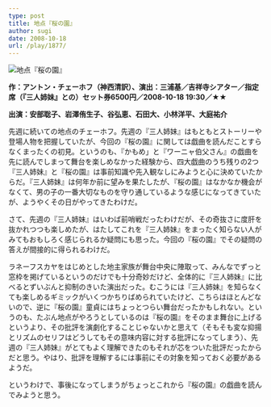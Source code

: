 ```yaml
---
type: post
title: 地点『桜の園』
author: sugi
date: 2008-10-18
url: /play/1877/
---
```

<img src="/images/play/20081018.jpg" alt="地点『桜の園』" class="alignleft" />

**作：アントン・チェーホフ（神西清訳）、演出：三浦基／吉祥寺シアター／指定席（『三人姉妹』との）セット券6500円／2008-10-18 19:30／★★**

**出演：安部聡子、岩澤侑生子、谷弘恵、石田大、小林洋平、大庭祐介**

先週に続いての地点のチェーホフ。先週の『三人姉妹』はもともとストーリーや登場人物を把握していたが、今回の『桜の園』に関しては戯曲を読んだことすらなくまったくの初見。というのも、『かもめ」と『ワーニャ伯父さん』の戯曲を先に読んでしまって舞台を楽しめなかった経験から、四大戯曲のうち残りの2つ『三人姉妹』と『桜の園』は事前知識や先入観なしにみようと心に決めていたからだ。『三人姉妹』は何年か前に望みを果たしたが、『桜の園』はなかなか機会がなくて、男の子の一番大切なものを守り通しているような感じになってきていたが、ようやくその日がやってきたわけだ。

さて、先週の『三人姉妹』はいわば前哨戦だったわけだが、その奇抜さに度肝を抜かれつつも楽しめたが、はたしてこれを『三人姉妹』をまったく知らない人がみてもおもしろく感じられるか疑問にも思った。今回の『桜の園』でその疑問の答えが間接的に得られるわけだ。

ラネーフスカヤをはじめとした地主家族が舞台中央に陣取って、みんなでずっと窓枠を掲げているというのだけでも十分奇妙だけど、全体的に『三人姉妹』に比べるとずいぶんと抑制のきいた演出だった。むこうには『三人姉妹』を知らなくても楽しめるギミックがいくつかちりばめられていたけど、こちらはほとんどないので、逆に『桜の園』童貞にはちょっとつらい舞台だったかもしれない。というのも、たぶん地点がやろうとしているのは『桜の園』をそのまま舞台に上げるというより、その批評を演劇化することじゃないかと思えて（そもそも変な抑揚とリズムのセリフはどうしてもその意味内容に対する批評になってしまう）、先週の『三人姉妹』がとてもよく理解できたのもそれが芯をついた批評だったからだと思う。やはり、批評を理解するには事前にその対象を知っておく必要があるようだ。

というわけで、事後になってしまうがちょっとこれから『桜の園』の戯曲を読んでみようと思う。
